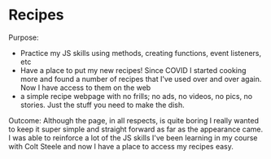 # Recipes

Purpose:
* Practice my JS skills using methods, creating functions, event listeners, etc
* Have a place to put my new recipes! Since COVID I started cooking more and found a number of recipes that I've used over and over again. Now I have access to them on the web
* a simple recipe webpage with no frills; no ads, no videos, no pics, no stories. Just the stuff you need to make the dish.

Outcome:
Although the page, in all respects, is quite boring I really wanted to keep it super simple and straight forward as far as the appearance came. I was able to reinforce a lot of the JS skills I've been learning in my course with Colt Steele and now I have a place to access my recipes easy.

